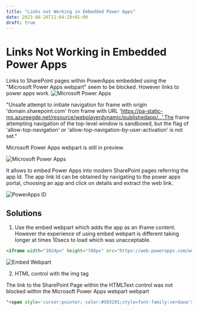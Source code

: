 ```yaml
---
title: "Links not Working in Embedded Power Apps"
date: 2023-06-26T11:04:28+01:00
draft: true
---
```



# Links Not Working in Embedded Power Apps

Links to SharePoint pages within PowerApps embedded using the "Microsoft Power Apps webpart" seem to be blocked. However links to power apps work. 
![Microsoft Power Apps](../images/Link-to-SP-Pages-blocked.png)

"Unsafe attempt to initiate navigation for frame with origin 'domain.sharepoint.com' from frame with URL 'https://pa-static-ms.azureegde.net/resource/webplayerdynamic/publishedapp/...'.The frame attempting navigation of the top-level window is sandboxed, but the flag of 'allow-top-navigation' or 'allow-top-navigation-by-user-activation' is not set."

Microsoft Power Apps webpart is still in preview. 

![Microsoft Power Apps](../images/links-not-working-in-embedded-power-apps/Microsoft-PowerApps-Preview.png)

It allows to embed Power Apps into modern SharePoint pages referring the app Id. The app link Id can be obtained by navigating to the power apps portal, choosing an app and click on details and extract the web link.

![PowerApps ID](../images/links-not-working-in-embedded-power-apps/PowerApps-ID.png)

## Solutions

1. Use the embed webpart which adds the app as an iframe content. However the experience of using embed webpart is different taking longer at times 10secs to load which was unacceptable. 

```html
<iframe width="1024px" height="768px" src="https://web.powerapps.com/webplayer/iframeapp?source=iframe&amp;screenColor=rgba(104,101,171,1)&amp;appId=/providers/Microsoft.PowerApps/apps/<appID>&amp;ItemId="></iframe>
```  

![Embed Webpart](../images/links-not-working-in-embedded-power-apps/Microsoft-PowerApps-Preview.png)

2. HTML control with the img tag

The link to the SharePoint Page within the HTMLText control was not blocked within the Microsoft Power Apps webpart webpart 

```html
"<span style='cursor:pointer; color:#503291;style=font-family:verdana'><b><a href='"&  varSiteUrl & "/SitePages/Page-Discover.aspx' target='_blank'><img width=100% , height= 100% src='" & varSiteUrl & "/SiteAssets/PowerApps_Images/Dashboard/stepDiscover.png'><img></span>"
```
